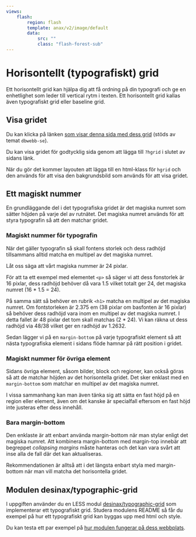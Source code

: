 ```yaml
---
views:
    flash:
        region: flash
        template: anax/v2/image/default
        data:
            src: ""
            class: "flash-forest-sub"
---
```

Horisontellt (typografiskt) grid
=========================

Ett horisontellt grid kan hjälpa dig att få ordning på din typografi och ge en enhetlighet som leder till vertical rytm i texten. Ett horisontellt grid kallas även typografiskt grid eller baseline grid.



Visa gridet
-------------------------

Du kan klicka på länken [som visar denna sida med dess grid](verktyg/horisontellt-grid?hgrid) (stöds av temat `dbwebb-se`).

Du kan visa gridet för godtycklig sida genom att lägga till `?hgrid` i slutet av sidans länk.

När du gör det kommer layouten att lägga till en html-klass för `hgrid` och den används för att visa den bakgrundsbild som används för att visa gridet.



Ett magiskt nummer
-------------------------

En grundläggande del i det typografiska gridet är det magiska numret som sätter höjden på varje del av rutnätet. Det magiska numret används för att styra typografin så att den matchar gridet.



### Magiskt nummer för typografin

När det gäller typografin så skall fontens storlek och dess radhöjd tillsammans alltid matcha en multipel av det magiska numret.

Låt oss säga att vårt magiska nummer är 24 pixlar.

För att ta ett exempel med elementet `<p>` så säger vi att dess fonstorlek är 16 pixlar, dess radhöjd behöver då vara 1.5 vilket totalt ger 24, det magiska numret (16 * 1.5 = 24).

På samma sätt så behöver en rubrik `<h1>` matcha en multipel av det magiska numret. Om fontstorleken är 2.375 em (38 pixlar om basfonten är 16 pixlar) så behöver dess radhöjd vara inom en multipel av det magiska numret. I detta fallet är 48 pixlar det tom skall matchas (2 * 24). Vi kan räkna ut dess radhöjd via 48/38 vilket ger en radhöjd av 1.2632. 

Sedan lägger vi på en `margin-bottom` på varje typografiskt element så att nästa typografiska element i sidans flöde hamnar på rätt position i gridet.



### Magiskt nummer för övriga element

Sidans övriga element, såsom bilder, block och regioner, kan också göras så att de matchar höjden av det horisontella gridet. Det sker enklast med en `margin-bottom` som matchar en multipel av det magiska numret.

I vissa sammanhang kan man även tänka sig att sätta en fast höjd på en region eller element, även om det kanske är specialfall eftersom en fast höjd inte justeras efter dess innehåll.



### Bara margin-bottom

Den enklaste är att enbart använda margin-bottom när man stylar enligt det magiska numret. Att kombinera margin-bottom med margin-top innebär att begreppet _collapsing margins_ måste hanteras och det kan vara svårt att inse alla de fall där det kan aktualiseras.

Rekommendationen är alltså att i det längsta enbart styla med margin-bottom när man vill matcha det horisontella gridet.



Modulen desinax/typographic-grid
-------------------------

I uppgiften använder du en LESS modul [desinax/typographic-grid](https://github.com/desinax/typographic-grid/) som implementerar ett typografiskt grid. Studera modulens README så får du exempel på hur ett typografiskt grid kan byggas upp med html och style.

Du kan testa ett par exempel på [hur modulen fungerar på dess webbplats](https://desinax.github.io/typographic-grid/htdocs/).
